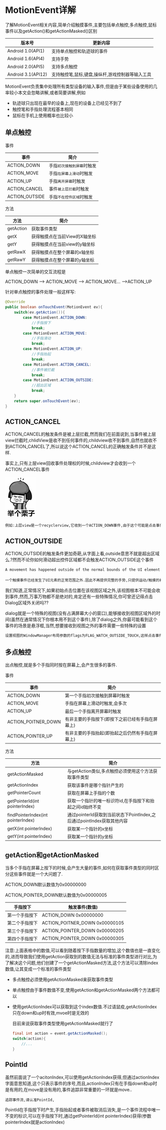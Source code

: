 # MotionEvent详解

了解MotionEvent相关内容,简单介绍触摸事件,主要包括单点触控,多点触控,鼠标事件以及getAction()和getActionMasked()区别

| 版本号             | 更新内容                                         |
| ------------------ | ------------------------------------------------ |
| Android 1.0(API1)  | 支持单点触控和轨迹球的事件                       |
| Android 1.6(API4)  | 支持手势                                         |
| Android 2.0(API5)  | 支持多点触控                                     |
| Android 3.1(API12) | 支持触控笔,鼠标,键盘,操纵杆,游戏控制器等输入工具 |

MotionEvent负责集中处理所有类型设备的输入事件,但是由于某些设备使用的几率较小本文会忽略讲解,或者简要讲解,例如

- 轨迹球只出现在最早的设备上,现在的设备上已经见不到了
- 触控笔和手指处理流程基本相同
- 鼠标在手机上使用概率也比较小

## 单点触控

事件

| 事件           | 简介                       |
| -------------- | -------------------------- |
| ACTION_DOWN    | 手指`初次接触到屏幕`时触发 |
| ACTION_MOVE    | 手指`在屏幕上滑动`时触发   |
| ACTION_UP      | 手指`离开屏幕`时触发       |
| ACTION_CANCEL  | 事件`被上层拦截`时触发     |
| ACTION_OUTSIDE | 手指`不在控件区域`时触发   |

方法

| 方法      | 简介                          |
| --------- | ----------------------------- |
| getAction | 获取事件类型                  |
| getX      | 获得触摸点在当前View的X轴坐标 |
| getY      | 获得触摸点在当前view的y轴坐标 |
| getRawX   | 获得触摸点在整个屏幕的x轴坐标 |
| getRawY   | 获得触摸点在整个屏幕的y轴坐标 |

单点触控一次简单的交互流程是

ACTION_DOWN --> ACTION_MOVE --> ACTION_MOVE... -->ACTION_UP

针对单点触控的事件处理一般这样写:

```java
@Override
public boolean onTouchEvent(MotionEvent ev){
    switch(ev.getAction()){
        case MotionEvent.ACTION_DOWN:
            //手指按下
            break;
        case MotionEvent.ACTION_MOVE:
            //手指滑动
            break;
        case MotionEvent.ACTION_UP:
            //手指抬起
            break;
        case MotionEvent.ACTION_CANCEL:
            //事件被拦截
            break;
        case MotionEvent.ACTION_OUTSIDE:
            //超出区域
            break;
    }
    return super.onTouchEvent(ev);
}
```

## ACTION_CANCEL

ACTION_CANCEL的触发条件是被上层拦截,然而我们在前面说到,当事件被上层view拦截时,chlidView是收不到任何事件的,childview收不到事件,自然也就收不到ACTION_CANCEL了,所以说这个ACTION_CANCEL的正确触发条件并不是这样.

事实上,只有上层view回收事件处理权的时候,childview才会收到一个ACTION_CANCEL事件

![](./imgs/005Xtdi2jw1f9auctayt4j302s03o744.jpg)

```txt
例如:上层view是一个recyclerview,它收到一个ACTION_DOWN事件,由于这个可能是点击事件,所以它先传递给对应itemview,询问itemview是否需要这个事件,然而接下来又传递过来了一个ACTION_MOVE事件,且移动的方向和recyclerview的可滑动方向一致,所以recyclerview判断这个事件是滚动事件,于是要回收事件处理权,这时候对应的itemview会受到一个ACTION_CANCEL,并且不会再收到后续事件.

```

## ACTION_OUTSIDE

ACTION_OUTSIDE的触发条件更加奇葩,从字面上看,outside意思不就是超出区域么.?然而不论你如何滑动超出控件区域都不会触发ACTION_OUTSIDE这个事件

```txt
A movement has happened outside of the normal bounds of the UI element. This does not provide a full gesture, but only the initial location of the movement/touch.

一个触摸事件已经发生了UI元素的正常范围之外.因此不再提供完整的手势,只提供运动/触摸的初始位置.
```

我们知道,正常情况下,如果初始点击位置在该视图区域之外,该视图根本不可能会收到事件,然而,万事万物都不是绝对的,肯定还有一些特殊情况,你可曾还记得点击Dialog区域外关闭吗??

dialog就是一个特殊的视图(没有占满屏幕大小的窗口),能够接收到视图区域外的时间(虽然在通常情况下你根本用不到这个事件),除了dialog之外,你最可能看到这个事件的场景是悬浮框,当然,想要接收到视图之外的事件需要一些特殊的设置

```txt
设置视图的WindowManager布局参数的flags为FLAG_WATCH_OUTSIDE_TOUCH,这样点击事件发生在这个视图之外时,该视图就可以接收到一个ACTION_OUTSIDE事件
```

## 多点触控

出点触控,就是多个手指同时按在屏幕上,会产生很多的事件.

事件

| 事件                | 简介                                             |
| ------------------- | ------------------------------------------------ |
| ACTION_DOWN         | 第一个手指初次接触到屏幕时触发                   |
| ACTION_MOVE         | 手指在屏幕上滑动时触发,会多次                    |
| ACTION_UP           | 最后一个手指离开屏幕时触发                       |
| ACTION_POITNER_DOWN | 有非主要的手指按下(即按下之前已经有手指在屏幕上) |
| ACTION_POINTER_UP   | 有非主要的手指抬起(即抬起之后仍然有手指在屏幕上) |

方法

| 方法                               | 简介                                                         |
| ---------------------------------- | ------------------------------------------------------------ |
| getActionMasked                    | 与getAction类似,多点触控必须使用这个方法获取事件类型         |
| getActionIndex                     | 获取该事件是哪个指针产生的                                   |
| getPointerCount                    | 获取在屏幕上手指的个数                                       |
| getPointerId(int pointerIndex)     | 获取一个指针的唯一标识符id,在手指按下和抬起之间id始终不变    |
| findPointerIndex(int pointerIndex) | 通过pointerId获取到当前状态下PointIndex,之后通过pointIndex获取其他内容 |
| getX(int pointerIndex)             | 获取某一个指针的x坐标                                        |
| getY(int pointerIndex)             | 获取某一个指针的y坐标                                        |

## getAction和getActionMasked

当多个手指在屏幕上按下的时候,会产生大量的事件,如何在获取事件类型的同时区分这些事件就是一个大问题了.

ACTION_DOWN默认数值为0x00000000

ACTION_POINTER_DOWN默认数值为0x00000005

| 手指按下       | 触发事件(数值)                 |
| -------------- | ------------------------------ |
| 第一个手指按下 | ACTION_DOWN    0x00000000      |
| 第二个手指按下 | ACTION_POITNER_DOWN 0x00000105 |
| 第三个手指按下 | ACTION_POINTER_DOWN 0x00000205 |
| 第四个手指按下 | ACTION_POINTER_DOWN 0x00000305 |

注意:上面表格中的数值,可以看到随着按下手指数量的增加,这个数值也是一直变化的,进而导致我们使用getAction获取到的数值无法与标准的事件类型进行对比,为了解决这个问题,他们创建了一个getActionMasked方法,这个方法可以清除index数值,让其变成一个标准的事件类型

- 多点触控必须使用getActionMasked来获取事件类型

- 单点触控由于事件数值不变,使用getAction和getActionMasked两个方法都可以

- 使用getActionIndex可以获取到这个index数值.不过请鼠疫,getActionIndex只在down和up时有效,mvoe时是无效的

  目前来说获取事件类型使用getActionMasked就行了

  ```java
  final int action = event.getActionMasked();
  switch(action){
      //...
  }
  ```

## PointId

虽然前面说了一个acitonIndex,可以使用getActionIndex获得,但通过actionIndex字面意思知道,这个只表示事件的序号,而且,actionIndex只有在手指down和up时是有用的,在move是没有用的,事件追踪非常重要的一环就是move..

`追踪事件流,请认准PointId,`

PointId在手指按下时产生,手指抬起或者事件被取消后消失,是一个事件流程中唯一不变的标识,可以在手指按下时,通过getPointerId(int pointerIndex)获得(参数pointerIndex就是actionIndex)























